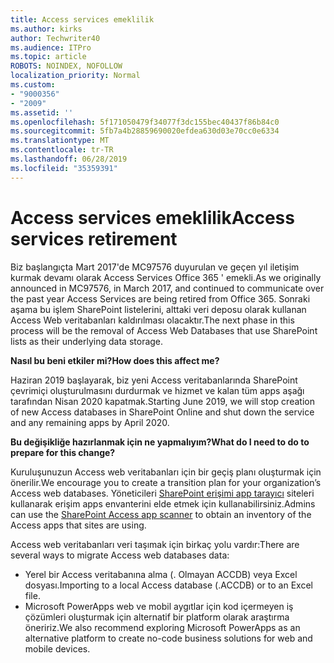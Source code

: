 ```yaml
---
title: Access services emeklilik
ms.author: kirks
author: Techwriter40
ms.audience: ITPro
ms.topic: article
ROBOTS: NOINDEX, NOFOLLOW
localization_priority: Normal
ms.custom:
- "9000356"
- "2009"
ms.assetid: ''
ms.openlocfilehash: 5f171050479f34077f3dc155bec40437f86b84c0
ms.sourcegitcommit: 5fb7a4b28859690020efdea630d03e70cc0e6334
ms.translationtype: MT
ms.contentlocale: tr-TR
ms.lasthandoff: 06/28/2019
ms.locfileid: "35359391"
---
```

# <a name="access-services-retirement"></a><span data-ttu-id="10f1b-102">Access services emeklilik</span><span class="sxs-lookup"><span data-stu-id="10f1b-102">Access services retirement</span></span>

<span data-ttu-id="10f1b-103">Biz başlangıçta Mart 2017'de MC97576 duyurulan ve geçen yıl iletişim kurmak devamı olarak Access Services Office 365 ' emekli.</span><span class="sxs-lookup"><span data-stu-id="10f1b-103">As we originally announced in MC97576, in March 2017, and continued to communicate over the past year Access Services are being retired from Office 365.</span></span> <span data-ttu-id="10f1b-104">Sonraki aşama bu işlem SharePoint listelerini, alttaki veri deposu olarak kullanan Access Web veritabanları kaldırılması olacaktır.</span><span class="sxs-lookup"><span data-stu-id="10f1b-104">The next phase in this process will be the removal of Access Web Databases that use SharePoint lists as their underlying data storage.</span></span>

<span data-ttu-id="10f1b-105">**Nasıl bu beni etkiler mi?**</span><span class="sxs-lookup"><span data-stu-id="10f1b-105">**How does this affect me?**</span></span>

<span data-ttu-id="10f1b-106">Haziran 2019 başlayarak, biz yeni Access veritabanlarında SharePoint çevrimiçi oluşturulmasını durdurmak ve hizmet ve kalan tüm apps aşağı tarafından Nisan 2020 kapatmak.</span><span class="sxs-lookup"><span data-stu-id="10f1b-106">Starting June 2019, we will stop creation of new Access databases in SharePoint Online and shut down the service and any remaining apps by April 2020.</span></span>

<span data-ttu-id="10f1b-107">**Bu değişikliğe hazırlanmak için ne yapmalıyım?**</span><span class="sxs-lookup"><span data-stu-id="10f1b-107">**What do I need to do to prepare for this change?**</span></span>

<span data-ttu-id="10f1b-108">Kuruluşunuzun Access web veritabanları için bir geçiş planı oluşturmak için önerilir.</span><span class="sxs-lookup"><span data-stu-id="10f1b-108">We encourage you to create a transition plan for your organization’s Access web databases.</span></span> <span data-ttu-id="10f1b-109">Yöneticileri [SharePoint erişimi app tarayıcı](https://github.com/SharePoint/PnP-Tools/tree/master/Solutions/SharePoint.AccessApp.Scanner) siteleri kullanarak erişim apps envanterini elde etmek için kullanabilirsiniz.</span><span class="sxs-lookup"><span data-stu-id="10f1b-109">Admins can use the [SharePoint Access app scanner](https://github.com/SharePoint/PnP-Tools/tree/master/Solutions/SharePoint.AccessApp.Scanner) to obtain an inventory of the Access apps that sites are using.</span></span>

<span data-ttu-id="10f1b-110">Access web veritabanları veri taşımak için birkaç yolu vardır:</span><span class="sxs-lookup"><span data-stu-id="10f1b-110">There are several ways to migrate Access web databases data:</span></span>

- <span data-ttu-id="10f1b-111">Yerel bir Access veritabanına alma (. Olmayan ACCDB) veya Excel dosyası.</span><span class="sxs-lookup"><span data-stu-id="10f1b-111">Importing to a local Access database (.ACCDB) or to an Excel file.</span></span>
- <span data-ttu-id="10f1b-112">Microsoft PowerApps web ve mobil aygıtlar için kod içermeyen iş çözümleri oluşturmak için alternatif bir platform olarak araştırma öneririz.</span><span class="sxs-lookup"><span data-stu-id="10f1b-112">We also recommend exploring Microsoft PowerApps as an alternative platform to create no-code business solutions for web and mobile devices.</span></span>